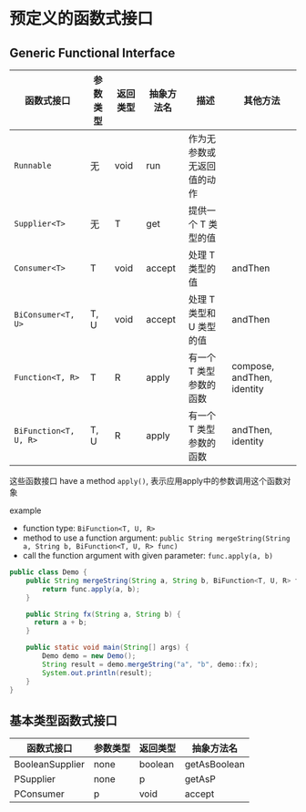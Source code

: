 # 预定义的函数式接口

## Generic Functional Interface

| 函数式接口          | 参数类型 | 返回类型 | 抽象方法名 | 描述                       | 其他方法                   |
| ------------------- | -------- | -------- | ---------- | -------------------------- | -------------------------- |
| `Runnable`          | 无       | void     | run        | 作为无参数或无返回值的动作 |                            |
| `Supplier<T>`       | 无       | T        | get        | 提供一个 T 类型的值        |                            |
| `Consumer<T>`       | T        | void     | accept     | 处理 T 类型的值            | andThen                    |
| `BiConsumer<T, U>`  | T, U     | void     | accept     | 处理 T 类型和 U 类型的值   | andThen                    |
| `Function<T, R>`    | T        | R        | apply      | 有一个 T 类型参数的函数    | compose, andThen, identity |
| `BiFunction<T, U, R>` | T, U     | R        | apply      | 有一个 T 类型参数的函数    | andThen, identity |

这些函数接口 have a method `apply()`, 表示应用apply中的参数调用这个函数对象

example

- function type: `BiFunction<T, U, R>`
- method to use a function argument: `public String mergeString(String a, String b, BiFunction<T, U, R> func)`
- call the function argument with given parameter: `func.apply(a, b)`

```java
public class Demo {
    public String mergeString(String a, String b, BiFunction<T, U, R> func) {
        return func.apply(a, b);
    }

    public String fx(String a, String b) {
      return a + b;
    }

    public static void main(String[] args) {
        Demo demo = new Demo();
        String result = demo.mergeString("a", "b", demo::fx);
        System.out.println(result);
    }
}
```

## 基本类型函数式接口

| 函数式接口      | 参数类型 | 返回类型 | 抽象方法名   |
| --------------- | -------- | -------- | ------------ |
| BooleanSupplier | none     | boolean  | getAsBoolean |
| PSupplier       | none     | p        | getAsP       |
| PConsumer       | p        | void     | accept       |
